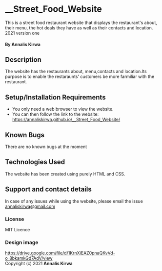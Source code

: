 # __Street_Food_Website
This is a street food restaurant website that displays the restaurant's about, their menu, the hot deals they have as well as their contacts and location.  
2021 version one
#### By **Annalis Kirwa**
## Description
The website has the restaurants about, menu,contacts and location.Its purpose is to enable the restaraunts' customers be more farmiliar with the restaurant.
## Setup/Installation Requirements
* You only need a web browser to view the website.  
* You can then follow the link to the website: https://annaliskirwa.github.io/__Street_Food_Website/
## Known Bugs
There are no known bugs at the moment
## Technologies Used
The website has been created using purely HTML and CSS.
## Support and contact details
In case of any issues while using the website, please email the issue annaliskirwa@gmail.com
### License
MIT Licence  
### Design image  
https://drive.google.com/file/d/1KrnXiEAZ0pnaQKvVd-o_8bkamkGd7AdV/view  
Copyright (c) 2021 **Annalis Kirwa**
  
